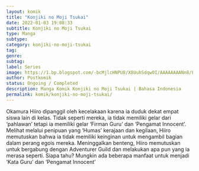 ```yaml
---
layout: komik
title: "Konjiki no Moji Tsukai"
date: 2022-01-03 19:08:33
subtitle: Konjiki no Moji Tsukai
type: Manga
subtype: 
category: konjiki-no-moji-tsukai
tag: 
genre: 
subtag: 
label: Series
image: https://1.bp.blogspot.com/-bcMjlcHNPU8/X8UuhSdqw0I/AAAAAAAANn8/FDJJRI4c0kcGBWEgCmo75uLPzvYL2Dl0wCLcBGAsYHQ/s72-c/konjiki.jpg
author: Postkomik
status: Ongoing / Completed
description: Manga Komik Konjiki no Moji Tsukai | Bahasa Indonesia
permalink: komik/konjiki-no-moji-tsukai/
---
```


Okamura Hiiro dipanggil oleh kecelakaan karena ia duduk dekat empat siswa lain di kelas. Tidak seperti mereka, ia tidak memiliki gelar dari ‘pahlawan’ tetapi ia memiliki gelar ‘Firman Guru’ dan ‘Pengamat Innocent’. Melihat melalui penipuan yang ‘Humas’ kerajaan dan kegilaan, Hiiro memutuskan bahwa ia tidak memiliki keinginan untuk mengambil bagian dalam perang egois mereka. Meninggalkan benteng, Hiiro memutuskan untuk bergabung dengan Adventurer Guild dan melakukan apa pun yang ia merasa seperti. Siapa tahu? Mungkin ada beberapa manfaat untuk menjadi ‘Kata Guru’ dan ‘Pengamat Innocent’

